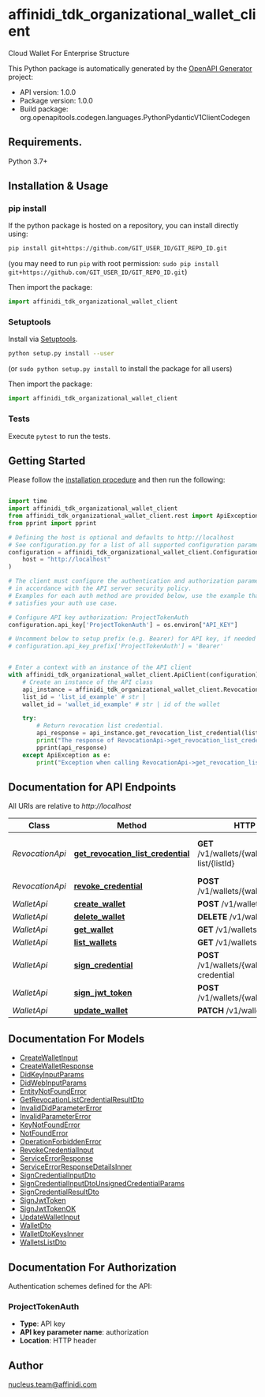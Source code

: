 # affinidi_tdk_organizational_wallet_client

Cloud Wallet For Enterprise Structure

This Python package is automatically generated by the [OpenAPI Generator](https://openapi-generator.tech) project:

- API version: 1.0.0
- Package version: 1.0.0
- Build package: org.openapitools.codegen.languages.PythonPydanticV1ClientCodegen

## Requirements.

Python 3.7+

## Installation & Usage

### pip install

If the python package is hosted on a repository, you can install directly using:

```sh
pip install git+https://github.com/GIT_USER_ID/GIT_REPO_ID.git
```

(you may need to run `pip` with root permission: `sudo pip install git+https://github.com/GIT_USER_ID/GIT_REPO_ID.git`)

Then import the package:

```python
import affinidi_tdk_organizational_wallet_client
```

### Setuptools

Install via [Setuptools](http://pypi.python.org/pypi/setuptools).

```sh
python setup.py install --user
```

(or `sudo python setup.py install` to install the package for all users)

Then import the package:

```python
import affinidi_tdk_organizational_wallet_client
```

### Tests

Execute `pytest` to run the tests.

## Getting Started

Please follow the [installation procedure](#installation--usage) and then run the following:

```python

import time
import affinidi_tdk_organizational_wallet_client
from affinidi_tdk_organizational_wallet_client.rest import ApiException
from pprint import pprint

# Defining the host is optional and defaults to http://localhost
# See configuration.py for a list of all supported configuration parameters.
configuration = affinidi_tdk_organizational_wallet_client.Configuration(
    host = "http://localhost"
)

# The client must configure the authentication and authorization parameters
# in accordance with the API server security policy.
# Examples for each auth method are provided below, use the example that
# satisfies your auth use case.

# Configure API key authorization: ProjectTokenAuth
configuration.api_key['ProjectTokenAuth'] = os.environ["API_KEY"]

# Uncomment below to setup prefix (e.g. Bearer) for API key, if needed
# configuration.api_key_prefix['ProjectTokenAuth'] = 'Bearer'


# Enter a context with an instance of the API client
with affinidi_tdk_organizational_wallet_client.ApiClient(configuration) as api_client:
    # Create an instance of the API class
    api_instance = affinidi_tdk_organizational_wallet_client.RevocationApi(api_client)
    list_id = 'list_id_example' # str |
    wallet_id = 'wallet_id_example' # str | id of the wallet

    try:
        # Return revocation list credential.
        api_response = api_instance.get_revocation_list_credential(list_id, wallet_id)
        print("The response of RevocationApi->get_revocation_list_credential:\n")
        pprint(api_response)
    except ApiException as e:
        print("Exception when calling RevocationApi->get_revocation_list_credential: %s\n" % e)

```

## Documentation for API Endpoints

All URIs are relative to _http://localhost_

| Class           | Method                                                                                     | HTTP request                                            | Description                        |
| --------------- | ------------------------------------------------------------------------------------------ | ------------------------------------------------------- | ---------------------------------- |
| _RevocationApi_ | [**get_revocation_list_credential**](docs/RevocationApi.md#get_revocation_list_credential) | **GET** /v1/wallets/{walletId}/revocation-list/{listId} | Return revocation list credential. |
| _RevocationApi_ | [**revoke_credential**](docs/RevocationApi.md#revoke_credential)                           | **POST** /v1/wallets/{walletId}/revoke                  | Revoke Credential.                 |
| _WalletApi_     | [**create_wallet**](docs/WalletApi.md#create_wallet)                                       | **POST** /v1/wallets                                    |
| _WalletApi_     | [**delete_wallet**](docs/WalletApi.md#delete_wallet)                                       | **DELETE** /v1/wallets/{walletId}                       |
| _WalletApi_     | [**get_wallet**](docs/WalletApi.md#get_wallet)                                             | **GET** /v1/wallets/{walletId}                          |
| _WalletApi_     | [**list_wallets**](docs/WalletApi.md#list_wallets)                                         | **GET** /v1/wallets                                     |
| _WalletApi_     | [**sign_credential**](docs/WalletApi.md#sign_credential)                                   | **POST** /v1/wallets/{walletId}/sign-credential         |
| _WalletApi_     | [**sign_jwt_token**](docs/WalletApi.md#sign_jwt_token)                                     | **POST** /v1/wallets/{walletId}/sign-jwt                |
| _WalletApi_     | [**update_wallet**](docs/WalletApi.md#update_wallet)                                       | **PATCH** /v1/wallets/{walletId}                        |

## Documentation For Models

- [CreateWalletInput](docs/CreateWalletInput.md)
- [CreateWalletResponse](docs/CreateWalletResponse.md)
- [DidKeyInputParams](docs/DidKeyInputParams.md)
- [DidWebInputParams](docs/DidWebInputParams.md)
- [EntityNotFoundError](docs/EntityNotFoundError.md)
- [GetRevocationListCredentialResultDto](docs/GetRevocationListCredentialResultDto.md)
- [InvalidDidParameterError](docs/InvalidDidParameterError.md)
- [InvalidParameterError](docs/InvalidParameterError.md)
- [KeyNotFoundError](docs/KeyNotFoundError.md)
- [NotFoundError](docs/NotFoundError.md)
- [OperationForbiddenError](docs/OperationForbiddenError.md)
- [RevokeCredentialInput](docs/RevokeCredentialInput.md)
- [ServiceErrorResponse](docs/ServiceErrorResponse.md)
- [ServiceErrorResponseDetailsInner](docs/ServiceErrorResponseDetailsInner.md)
- [SignCredentialInputDto](docs/SignCredentialInputDto.md)
- [SignCredentialInputDtoUnsignedCredentialParams](docs/SignCredentialInputDtoUnsignedCredentialParams.md)
- [SignCredentialResultDto](docs/SignCredentialResultDto.md)
- [SignJwtToken](docs/SignJwtToken.md)
- [SignJwtTokenOK](docs/SignJwtTokenOK.md)
- [UpdateWalletInput](docs/UpdateWalletInput.md)
- [WalletDto](docs/WalletDto.md)
- [WalletDtoKeysInner](docs/WalletDtoKeysInner.md)
- [WalletsListDto](docs/WalletsListDto.md)

<a id="documentation-for-authorization"></a>

## Documentation For Authorization

Authentication schemes defined for the API:
<a id="ProjectTokenAuth"></a>

### ProjectTokenAuth

- **Type**: API key
- **API key parameter name**: authorization
- **Location**: HTTP header

## Author

nucleus.team@affinidi.com
